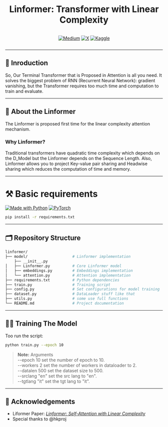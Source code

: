 <div align="center">

# Linformer: Transformer with Linear Complexity

<div style="display: flex; justify-content: center; gap: 10px;">

[![Medium](https://img.shields.io/badge/Medium-%23000000.svg?logo=medium&logoColor=white)]([#](https://medium.com/@ruhaan838/linformer-making-transformers-linear-efficient-and-scalable-84f21880ea02))
[![X](https://img.shields.io/badge/X-%23000000.svg?logo=X&logoColor=white)](#)
[![Kaggle](https://img.shields.io/badge/Kaggle-white?logo=kaggle)](https://www.kaggle.com/code/ruhaandalal/linformer-translation)

</div>

</div>
<hr>

## 👋 Inroduction
So, Our Terminal Transformer that is Proposed in Attention is all you need. It solves the biggest problem of RNN (Recurrent Neural Network): gradient vanishing, but the Transformer requires too much time and computation to train and evaluate. 
<hr>

## 📖 About the Linformer 
The Linformer is proposed first time for the linear complexity attention mechanism. 
### Why Linformer? 
Traditional transformers have quadratic time complexity which depends on the D_Model but the Linformer depends on the Sequence Length.
Also, Linformer allows you to project Key-value pair sharing and Headwise sharing which reduces the computation of time and memory.
<hr>

# ⚒️ Basic requirements

[![Made with Python](https://img.shields.io/badge/Python->=3.10-orange?logo=python&logoColor=lightgray)](https://python.org "Go to Python homepage")
[![PyTorch](https://img.shields.io/badge/PyTorch->=2.4.1-red?logo=pytorch&logoColor=white)](https://pytorch.org "Go to PyTorch homepage")
```bash
pip install -r requirements.txt
```
<hr>

## 🗂️ Repository Structure
```bash
linformer/
├── model/                    # Linformer implementation
    ├── __init__.py
│   ├── Linformer.py          # Core Linformer model
│   ├── embeddings.py         # Embeddings implementation
│   └── attention.py          # Attention implementation
├── requirements.txt          # Python dependencies
├── train.py                  # Training script
├── config.py                 # Set configurations for model training
├── dataset.py                # DataLoader stuff like that 
├── utils.py                  # some use full functions
└── README.md                 # Project documentation
```
<hr>

## 🏋️‍♀️ Training The Model
Too run the script:

```bash
python train.py --epoch 10
```
> **Note:** 
> Arguments <br>
> --epoch 10 set the number of epoch to 10.<br>
> --workers 2 set the number of workers in dataloader to 2.<br>
> --datalen 500 set the dataset size to 500.<br>
> --srclang "en" set the src lang to "en".<br>
> --tgtlang "it" set the tgt lang to "it".<br>
<hr>

## 🤝 Acknowledgements
- Liformer Paper: *[Linformer: Self-Attention with Linear Complexity](https://arxiv.org/pdf/2006.04768)*
- Special thanks to @hkproj
